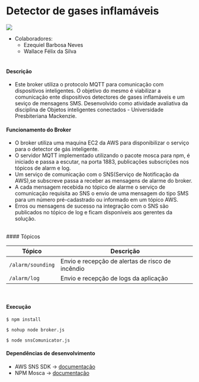 # Detector de gases inflamáveis

![](https://img.shields.io/github/issues/nbezequiel/flamable-mqtt-broker?style=plastic)

* Colaboradores:
	+  Ezequiel Barbosa Neves
	+ Wallace Félix da Silva
  </br>

#### Descrição

- Este broker utiliza o protocolo MQTT para comunicação com dispositivos inteligentes. O objetivo do mesmo é viabilizar a comunicação ente dispositivos detectores de gases inflamáveis e um seviço de mensagens SMS. Desenvolvido como atividade avaliativa da disciplina de Objetos inteligentes conectados - Universidade Presbiteriana Mackenzie.
  </br>
  
#### Funcionamento do Broker
* O broker utiliza uma maquina EC2 da AWS para disponibilizar o serviço para o detector de gás inteligente.
* O servidor MQTT implementado utilizando o pacote mosca para npm, é iniciado e passa a escutar, na porta 1883, publicações subscrições nos tópicos de alarm e log. 
* Um serviço  de comunicação com o SNS(Serviço de Notificação da AWS),se subscreve passa a receber as mensagens de alarme do broker. 
* A cada mensagem recebida no tópico de alarme o serviço de comunicação requisita ao SNS o envio de uma mensagem do tipo SMS para um número pré-cadastrado ou informado em um tópico AWS.
* Erros ou mensagens de sucesso na integração com o SNS são publicados no tópico de log e ficam disponíveis aos gerentes da solução.

</br>
#### Tópicos

| Tópico            | Descrição                                        |
| ----------------- | ------------------------------------------------ |
| `/alarm/sounding` | Envio e recepção de alertas de risco de incêndio |
| `/alarm/log`      | Envio e recepção de logs da aplicação            |

</br>

#### Execução

`$ npm install`

`$ nohup node broker.js`

`$ node snsComunicator.js`
</br>

#### Dependências de desenvolvimento

* AWS SNS SDK -> [documentação](https://docs.aws.amazon.com/AWSJavaScriptSDK/latest/AWS/SNS.html)
* NPM Mosca -> [documentação](https://www.npmjs.com/package/mosca) 
